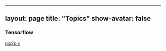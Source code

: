 
---
layout: page
title: "Topics"
show-avatar: false
---

### Tensorflow
[pix2pix](https://hotndy.github.io/Notes/Tensorflow-Pix2Pix/)

